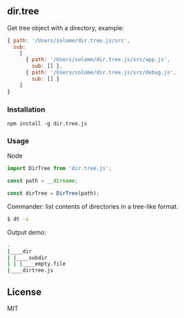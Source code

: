 

## dir.tree

Get tree object with a directory, example:

```js
{ path: '/Users/solome/dir.tree.js/src',
  sub:
    [
      { path: '/Users/solome/dir.tree.js/src/app.js',
        sub: [] },
      { path: '/Users/solome/dir.tree.js/src/debug.js',
        sub: [] }
    ]
}
```

### Installation

```
npm install -g dir.tree.js
```

### Usage

Node

```js
import DirTree from 'dir.tree.js';

const path = __dirname;

const dirTree = DirTree(path);

```

Commander: list contents of directories in a tree-like format.

```bash
$ dt -s
```

Output demo:

```bash
.
|____dir
| |____subdir
| | |____empty.file
|____dirtree.js

```

## License

MIT

